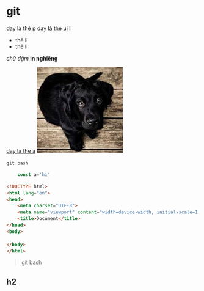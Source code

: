 # git
day là thẻ p
day là thẻ ui li
- thẻ li
- thẻ li

*chữ đậm*
**in nghiêng**

[day la the a](google.com)
![day la con cun](./download.jpg)

`git bash`

```js
    const a='hi'
```

```html
<!DOCTYPE html>
<html lang="en">
<head>
    <meta charset="UTF-8">
    <meta name="viewport" content="width=device-width, initial-scale=1.0">
    <title>Document</title>
</head>
<body>
    
</body>
</html>
```

>git bash

## h2